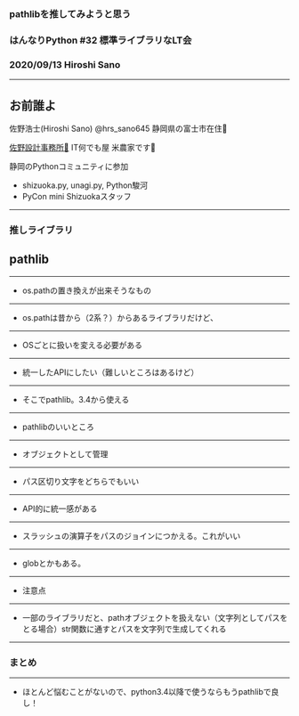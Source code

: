 ### pathlibを推してみようと思う

### はんなりPython #32 標準ライブラリなLT会

### 2020/09/13 Hiroshi Sano

---

## お前誰よ

佐野浩士(Hiroshi Sano) @hrs_sano645 
静岡県の富士市在住🗻

[佐野設計事務所🚗](https://sano-design.info) IT何でも屋
米農家です🌾

静岡のPythonコミュニティに参加
- shizuoka.py, unagi.py, Python駿河
- PyCon mini Shizuokaスタッフ

---

### 推しライブラリ

## pathlib

---

- os.pathの置き換えが出来そうなもの

---

- os.pathは昔から（2系？）からあるライブラリだけど、

---
- OSごとに扱いを変える必要がある

---

- 統一したAPIにしたい（難しいところはあるけど）

---

- そこでpathlib。3.4から使える

---

- pathlibのいいところ

---

- オブジェクトとして管理

---

- パス区切り文字をどちらでもいい

---

- API的に統一感がある

---

- スラッシュの演算子をパスのジョインにつかえる。これがいい

---

- globとかもある。

---

- 注意点

---

- 一部のライブラリだと、pathオブジェクトを扱えない（文字列としてパスをとる場合）str関数に通すとパスを文字列で生成してくれる

---

### まとめ

---

- ほとんど悩むことがないので、python3.4以降で使うならもうpathlibで良し！

